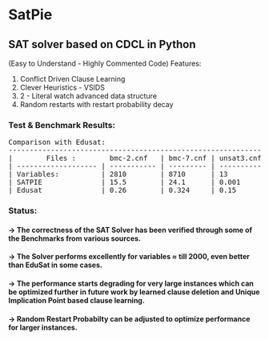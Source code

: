 # SatPie
## SAT solver based on CDCL in Python
(Easy to Understand - Highly Commented Code)
Features:
1. Conflict Driven Clause Learning
2. Clever Heuristics - VSIDS
3. 2 - Literal watch advanced data structure
4. Random restarts with restart probability decay



### Test & Benchmark Results:
<pre>
Comparison with Edusat:
---------------------------------------------------------------------------------------------------
|        Files :        bmc-2.cnf   | bmc-7.cnf | unsat3.cnf | par8.cnf | aim-50 | aim100 | zebra |
| ------------------- | ----------- | --------- | ---------- | -------- | ------ | ------ | ----- |
| Variables:          | 2810        | 8710      | 13         | 64       | 50     | 100    | 155   |
| SATPIE              | 15.5        | 24.1      | 0.001      | 0.014    | 0.015  | 0.013  | 0.016 |
| Edusat              | 0.26        | 0.324     | 0.15       | 0.014    | 0.031  | 0.013  | 0.4   |
</pre>


### Status:
#### -> The correctness of the SAT Solver has been verified through some of the Benchmarks from various sources. 
#### -> The Solver performs excellently for variables ≈ till 2000, even better than EduSat in some cases.
#### -> The performance starts degrading for very large instances which can be optimized further in future work by learned clause deletion and    Unique Implication Point based clause learning.
#### -> Random Restart Probabilty can be adjusted to optimize performance for larger instances.
